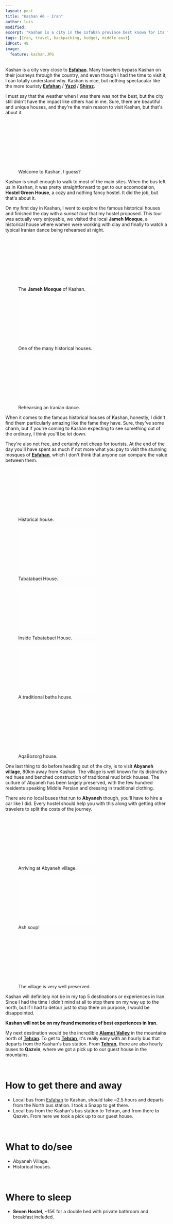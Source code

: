 ```yaml
---
layout: post
title: "Kashan #6 - Iran"
author: luis
modified:
excerpt: "Kashan is a city in the Isfahan province best known for its famous historic houses. Its charm is thus mainly due to the contrast between the parched immensities of the deserts and the greenery of the well-tended oasis."
tags: [Iran, travel, backpacking, budget, middle east]
idPost: 48
image:
  feature: kashan.JPG
---
```


Kashan is a city very close to <b><a href="{{site.url}}/Esfahan" target="_blank">Esfahan</a></b>. Many travelers bypass Kashan on their journeys through the country, and even though I had the time to visit it, I can totally understand why. Kashan is nice, but nothing spectacular like the more touristy <b><a href="{{site.url}}/Esfahan" target="_blank">Esfahan</a></b> / <b><a href="{{site.url}}/Yazd" target="_blank">Yazd</a></b> / <b><a href="{{site.url}}/Shiraz" target="_blank">Shiraz</a></b>.

I must say that the weather when I was there was not the best, but the city still didn't have the impact like others had in me. Sure, there are beautiful and unique houses, and they're the main reason to visit Kashan, but that's about it.

<figure>
	<a href="../images/iran/kashan/kashan1.JPG"><img src="../images/blank.JPG" alt="" data-echo="../images/iran/kashan/kashan1.JPG"></a>
	<figcaption>Welcome to Kashan, I guess?</figcaption>
</figure>

Kashan is small enough to walk to most of the main sites. When the bus left us in Kashan, it was pretty straightforward to get to our accomodation, <b>Hostel Green House</b>, a cozy and nothing fancy hostel. It did the job, but that's about it.

On my first day in Kashan, I went to explore the famous historical houses and finished the day with a <i>sunset tour</i> that my hostel proposed. This tour was actually very enjoyable, we visited the local <b>Jameh Mosque</b>, a historical house where women were working with clay and finally to watch a typical Iranian dance being rehearsed at night.

<figure>
	<a href="../images/iran/kashan/kashan2.JPG"><img src="../images/blank.JPG" alt="" data-echo="../images/iran/kashan/kashan2.JPG"></a>
	<figcaption>The <b>Jameh Mosque</b> of Kashan.</figcaption>
</figure>

<figure>
	<a href="../images/iran/kashan/kashan3.JPG"><img src="../images/blank.JPG" alt="" data-echo="../images/iran/kashan/kashan3.JPG"></a>
	<figcaption>One of the many historical houses.</figcaption>
</figure>

<figure>
	<a href="../images/iran/kashan/kashan4.JPG"><img src="../images/blank.JPG" alt="" data-echo="../images/iran/kashan/kashan4.JPG"></a>
	<figcaption>Rehearsing an Iranian dance.</figcaption>
</figure>

When it comes to the famous historical houses of Kashan, honestly, I didn't find them particularly amazing like the fame they have. Sure, they've some charm, but if you're coming to Kashan expecting to see something out of the ordinary, I think you'll be let down.

They're also not free, and certainly not cheap for tourists. At the end of the day you'll have spent as much if not more what you pay to visit the stunning mosques of <b><a href="{{site.url}}/Esfahan" target="_blank">Esfahan</a></b>, which I don't think that anyone can compare the value between them.

<figure>
	<a href="../images/iran/kashan/kashan5.JPG"><img src="../images/blank.JPG" alt="" data-echo="../images/iran/kashan/kashan5.JPG"></a>
	<figcaption>Historical house.</figcaption>
</figure>

<figure>
	<a href="../images/iran/kashan/kashan6.JPG"><img src="../images/blank.JPG" alt="" data-echo="../images/iran/kashan/kashan6.JPG"></a>
	<figcaption>Tabatabaei House.</figcaption>
</figure>

<figure>
	<a href="../images/iran/kashan/kashan7.JPG"><img src="../images/blank.JPG" alt="" data-echo="../images/iran/kashan/kashan7.JPG"></a>
	<figcaption>Inside Tabatabaei House.</figcaption>
</figure>

<figure>
	<a href="../images/iran/kashan/kashan8.JPG"><img src="../images/blank.JPG" alt="" data-echo="../images/iran/kashan/kashan8.JPG"></a>
	<figcaption>A traditional baths house.</figcaption>
</figure>

<figure>
	<a href="../images/iran/kashan/kashan9.JPG"><img src="../images/blank.JPG" alt="" data-echo="../images/iran/kashan/kashan9.JPG"></a>
	<figcaption>AqaBozorg house.</figcaption>
</figure>

One last thing to do before heading out of the city, is to visit <b>Abyaneh village</b>, 80km away from Kashan. The village is well known for its distinctive red hues and benched construction of traditional mud brick houses. The culture of Abyaneh has been largely preserved, with the few hundred residents speaking Middle Persian and dressing in traditional clothing.

There are no local buses that run to <b>Abyaneh</b> though, you'll have to hire a car like I did. Every hostel should help you with this along with getting other travelers to split the costs of the journey.

<figure>
	<a href="../images/iran/kashan/kashan10.JPG"><img src="../images/blank.JPG" alt="" data-echo="../images/iran/kashan/kashan10.JPG"></a>
	<figcaption>Arriving at Abyaneh village.</figcaption>
</figure>

<figure>
	<a href="../images/iran/kashan/kashan11.JPG"><img src="../images/blank.JPG" alt="" data-echo="../images/iran/kashan/kashan11.JPG"></a>
	<figcaption>Ash soup!</figcaption>
</figure>

<figure>
	<a href="../images/iran/kashan/kashan12.JPG"><img src="../images/blank.JPG" alt="" data-echo="../images/iran/kashan/kashan12.JPG"></a>
	<figcaption>The village is very well preserved.</figcaption>
</figure>

Kashan will definitely not be in my top 5 destinations or experiences in Iran. Since I had the time I didn't mind at all to stop there on my way up to the north, but if I had to detour just to stop there on purpose, I would be disappointed.

<b><highlight><middle>Kashan will not be on my found memories of best experiences in Iran.</middle></highlight></b>

My next destination would be the incredible <b><a href="{{site.url}}/Alamut" target="_blank">Alamut Valley</a></b> in the mountains north of <b><a href="{{site.url}}/Tehran" target="_blank">Tehran</a></b>. To get to <b><a href="{{site.url}}/Tehran" target="_blank">Tehran</a></b>, it's really easy with an hourly bus that departs from the Kashan's bus station. From <b><a href="{{site.url}}/Tehran" target="_blank">Tehran</a></b>, there are also hourly buses to <b>Qazvin</b>, where we got a pick up to our guest house in the mountains.


<br>
<h1>How to get there and away</h1>
<ul>
<li>Local bus from <a href="{{site.url}}/Esfahan" target="_blank">Esfahan</a> to Kashan, should take ~2.5 hours and departs from the North bus station. I took a Snapp to get there.</li>
<li>Local bus from the Kashan's bus station to Tehran, and from there to Qazvin. From here we took a pick up to our guest house.</li>
</ul>

<br>
<h1>What to do/see</h1>
<ul>
<li>Abyaneh Village.</li>
<li>Historical houses.</li>
</ul>

<br>
<h1>Where to sleep</h1>
<ul>
<li><b>Seven Hostel</b>, ~15€ for a double bed with private bathroom and breakfast included.</li>
</ul>
